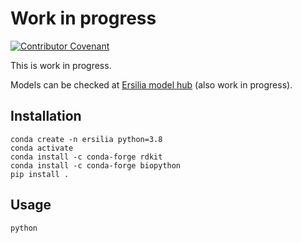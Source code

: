 # Work in progress
[![Contributor Covenant](https://img.shields.io/badge/Contributor%20Covenant-v2.0%20adopted-ff69b4.svg)](code_of_conduct.md)

This is work in progress.

Models can be checked at [Ersilia model hub](ersilia-os.blogspot.com) (also work in progress).

## Installation

```shell script
conda create -n ersilia python=3.8
conda activate
conda install -c conda-forge rdkit
conda install -c conda-forge biopython
pip install .
```

## Usage

```
python 
```
